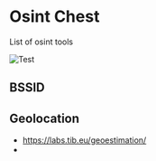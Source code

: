 # Osint Chest
List of osint tools

![Test](https://static.wikia.nocookie.net/minecraft_gamepedia/images/e/e1/Large_Chest.gif)
## BSSID
## Geolocation
- https://labs.tib.eu/geoestimation/
- 
